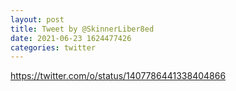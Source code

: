 ```yaml
--- 
layout: post 
title: Tweet by @SkinnerLiber8ed 
date: 2021-06-23 1624477426 
categories: twitter 
--- 
```

https://twitter.com/o/status/1407786441338404866